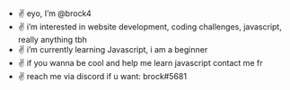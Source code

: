 - ✌️ eyo, I’m @brock4
- ✌️ i’m interested in website development, coding challenges, javascript, really anything tbh
- ✌️ i’m currently learning Javascript, i am a beginner
- ✌️ if you wanna be cool and help me learn javascript contact me fr
- ✌️ reach me via discord if u want: brock#5681

<!---
brock4/brock4 is a ✨ special ✨ repository because its `README.md` (this file) appears on your GitHub profile.
You can click the Preview link to take a look at your changes.
--->
